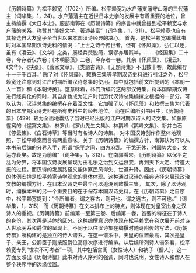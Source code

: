 《历朝诗纂》为松平赖宽（1702-）所编。松平赖宽为水户藩支藩守山藩的三代藩主（词华集，1，24）。水户藩藩主在近世日本史学的发展中有着重要的地位，曾主持编撰《大日本史》。服部南郭在《历朝诗纂》的序言中就曾提到松平赖宽与水户藩的关系，称赞其“能好文学，著述甚富”（词华集，1，311）。松平赖宽也自有其择选自大友皇子至当世以来本国汉诗经典的决心。
首先，是松平赖宽编撰此书时对本国早期汉诗史料的情况：“上世之诗今传世者，但有《怀风藻》，弘仁以还，虽有《凌云》、《文华》之类，屡经兵焚脱简，误谬亦居其半。……《经国集》二十卷，今存者仅六卷；《本朝丽藻》二卷，今存者一卷。其余《怀风藻》、《凌云》、《文华》、《扶桑》、《菅家文草》、《类题古诗》、《无题诗集》不出数十卷，故此编存十一于千百耳。”
除了对《怀风藻》、敕撰三集等早期汉诗史料进行引证之外，松平赖宽还注意到对江户时期所编汉诗总集的使用。其中就包括前文所提到的《本朝一人一首》和《本朝诗英》。这意味着，林门所编的这两部汉诗集，将本国早期汉诗进行经典化的同时，其自身也成为江户时代历代汉诗总集编撰之根据的一部分。可以认为，汉诗总集的编撰存在着互文性，它加强了以《怀风藻》和敕撰三集为代表的日本早期汉诗史料在所有史料中的经典地位。
而在后编所引书目中，《历朝诗纂》（429）较为全面地囊括了当时已经出版的江户时期汉诗人的诗文集。如藤原惺窝的《惺窝文集》、林罗山《罗山先生文集》、林鹅峰《鹅峰文集》、新井白石《停云集》、《白石诗草》等当时有名诗人的诗集。
对本国汉诗创作作整体地观照，于松平赖宽而言有两重意味。关于《历朝诗纂》的编撰方针，南郭认为可以从本书前后编的分界入手，所谓“保平之间，四方麻乱，干戈无休，时国势大变，文运亦衰矣。故是为前编”（词华集，1，313）。在南郭看来，《历朝诗纂》以保平之乱为分界，将本国汉诗发展呈现为由礼乐之治到文运衰变，再到天下大定、诗道大振的过程。而汉诗的发展路径又能体察民风得失、世道升降。因此，《历朝诗纂》的体例安排是松平赖宽诗学观念的具体体现。这种通过汉诗的经典选择来展现政治文教的编撰方针，在日本汉诗史中最早可以追溯到敕撰三集。
其次，除了以诗观时，编撰本书的另一个重要目的在于保存本国汉诗史料。在《历朝诗纂》之自序中，松平赖宽提到：“今所编者，谓之存古，则可也。谓之选古，则不可也。”（词华集，1，315）
而《历朝诗纂》在文本排布上的特点，则体现在对皇室出身之汉诗人的重视。《历朝诗纂》前编第一至第三卷、后编第一卷，首要的特征在于诗人的身份，其次再是诗体的区分。这种编撰意识亦体现在松平赖宽在卷次展开前对诗人世承关系和爵位的呈现上。不同于以往汉诗集在编撰时随诗附传的写法，《历朝诗纂》所构建的是独立的诗人谱系。在这一谱系中，天皇的位置最高，其次是皇子、亲王，公卿臣子则按照爵位高低次序进行编排。从后编所列诗人谱系看，松平赖宽专列“世次不可考者”一项，其中包括宫闺（女性诗人）和衲子（僧人）。这一方面反映出《历朝诗纂》此书对诗人序列的强调，同时也说明，女性诗人和僧人在整个秩序中的边缘位置。
